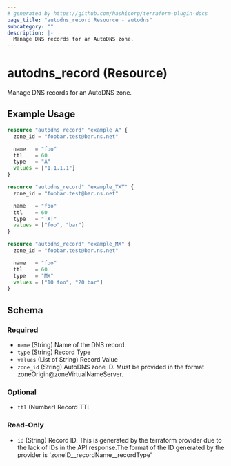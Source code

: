 ```yaml
---
# generated by https://github.com/hashicorp/terraform-plugin-docs
page_title: "autodns_record Resource - autodns"
subcategory: ""
description: |-
  Manage DNS records for an AutoDNS zone.
---
```


# autodns_record (Resource)

Manage DNS records for an AutoDNS zone.

## Example Usage

```terraform
resource "autodns_record" "example_A" {
  zone_id = "foobar.test@bar.ns.net"

  name   = "foo"
  ttl    = 60
  type   = "A"
  values = ["1.1.1.1"]
}

resource "autodns_record" "example_TXT" {
  zone_id = "foobar.test@bar.ns.net"

  name   = "foo"
  ttl    = 60
  type   = "TXT"
  values = ["foo", "bar"]
}

resource "autodns_record" "example_MX" {
  zone_id = "foobar.test@bar.ns.net"

  name   = "foo"
  ttl    = 60
  type   = "MX"
  values = ["10 foo", "20 bar"]
}
```

<!-- schema generated by tfplugindocs -->
## Schema

### Required

- `name` (String) Name of the DNS record.
- `type` (String) Record Type
- `values` (List of String) Record Value
- `zone_id` (String) AutoDNS zone ID. Must be provided in the format zoneOrigin@zoneVirtualNameServer.

### Optional

- `ttl` (Number) Record TTL

### Read-Only

- `id` (String) Record ID. This is generated by the terraform provider due to the lack of IDs in the API response.The format of the ID generated by the provider is 'zoneID__recordName__recordType'
